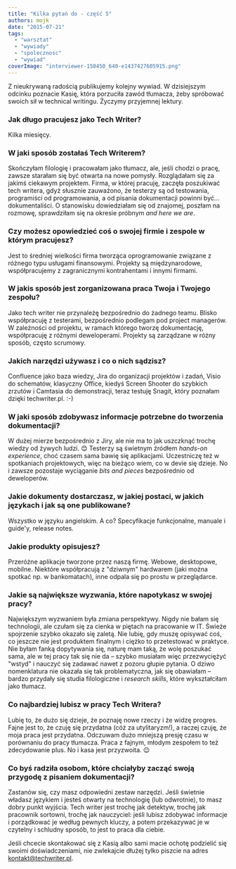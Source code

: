 ```yaml
---
title: "Kilka pytań do - część 5"
authors: mojk
date: "2015-07-21"
tags:
  - "warsztat"
  - "wywiady"
  - "spolecznosc"
  - "wywiad"
coverImage: "interviewer-150450_640-e1437427605915.png"
---
```


Z nieukrywaną radością publikujemy kolejny wywiad. W dzisiejszym odcinku
poznacie Kasię, która porzuciła zawód tłumacza, żeby spróbować swoich sił w
technical writingu. Życzymy przyjemnej lektury.

### Jak długo pracujesz jako Tech Writer?

Kilka miesięcy.

### W jaki sposób zostałaś Tech Writerem?

Skończyłam filologię i pracowałam jako tłumacz, ale, jeśli chodzi o pracę,
zawsze starałam się być otwarta na nowe pomysły. Rozglądałam się za jakimś
ciekawym projektem. Firma, w której pracuję, zaczęła poszukiwać tech writera,
gdyż słusznie zauważono, że testerzy są od testowania, programiści od
programowania, a od pisania dokumentacji powinni być... dokumentaliści. O
stanowisku dowiedziałam się od znajomej, poszłam na rozmowę, sprawdziłam się na
okresie próbnym _and here we are_.

### Czy możesz opowiedzieć coś o swojej firmie i zespole w którym pracujesz?

Jest to średniej wielkości firma tworząca oprogramowanie związane z różnego typu
usługami finansowymi. Projekty są międzynarodowe, współpracujemy z zagranicznymi
kontrahentami i innymi firmami.

### W jakis sposób jest zorganizowana praca Twoja i Twojego zespołu?

Jako tech writer nie przynależę bezpośrednio do żadnego teamu. Blisko
współpracuję z testerami, bezpośrednio podlegam pod project managerów. W
zależności od projektu, w ramach którego tworzę dokumentację, współpracuję z
różnymi deweloperami. Projekty są zarządzane w różny sposób, często scrumowy.

### Jakich narzędzi używasz i co o nich sądzisz?

Confluence jako baza wiedzy, Jira do organizacji projektów i zadań, Visio do
schematów, klasyczny Office, kiedyś Screen Shooter do szybkich zrzutów i
Camtasia do demonstracji, teraz testuję Snagit, który poznałam dzięki
techwriter.pl. :-)

### W jaki sposób zdobywasz informacje potrzebne do tworzenia dokumentacji?

W dużej mierze bezpośrednio z Jiry, ale nie ma to jak uszczknąć trochę wiedzy od
żywych ludzi. 😊 Testerzy są świetnym źródłem _hands-on experience_, choć czasem
sama bawię się aplikacjami. Uczestniczę też w spotkaniach projektowych, więc na
bieżąco wiem, co w devie się dzieje. No i zawsze pozostaje wyciąganie _bits and
pieces_ bezpośrednio od deweloperów.

### Jakie dokumenty dostarczasz, w jakiej postaci, w jakich językach i jak są one publikowane?

Wszystko w języku angielskim. A co? Specyfikacje funkcjonalne, manuale i
guide'y, release notes.

### Jakie produkty opisujesz?

Przeróżne aplikacje tworzone przez naszą firmę. Webowe, desktopowe, mobilne.
Niektóre współpracują z "dziwnym" hardwarem (jaki można spotkać np. w
bankomatach), inne odpala się po prostu w przeglądarce.

### Jakie są największe wyzwania, które napotykasz w swojej pracy?

Największym wyzwaniem była zmiana perspektywy. Nigdy nie bałam się technologii,
ale czułam się za cienka w piętach na pracowanie w IT. Świeże spojrzenie szybko
okazało się zaletą. Nie lubię, gdy muszę opisywać coś, co jeszcze nie jest
produktem finalnym i ciężko to przetestować w praktyce. Nie byłam fanką
dopytywania się, naturę mam taką, że wolę poszukać sama, ale w tej pracy tak się
nie da – szybko musiałam więc przezwyciężyć "wstyd" i nauczyć się zadawać nawet
z pozoru głupie pytania. O dziwo nomenklatura nie okazała się tak
problematyczna, jak się obawiałam – bardzo przydały się studia filologiczne i
_research skills_, które wykształciłam jako tłumacz.

### Co najbardziej lubisz w pracy Tech Writera?

Lubię to, że dużo się dzieje, że poznaję nowe rzeczy i że widzę progres. Fajne
jest to, że czuję się przydatna (cóż za utylitaryzm!), a raczej czuję, że moja
praca jest przydatna. Odczuwam dużo mniejszą presję czasu w porównaniu do pracy
tłumacza. Praca z fajnym, młodym zespołem to też zdecydowanie plus. No i kasa
jest przyzwoita. 😉

### Co byś radziła osobom, które chciałyby zacząć swoją przygodę z pisaniem dokumentacji?

Zastanów się, czy masz odpowiedni zestaw narzędzi. Jeśli świetnie władasz
językiem i jesteś otwarty na technologię (lub odwrotnie), to masz dobry punkt
wyjścia. Tech writer jest trochę jak detektyw, trochę jak pracownik sortowni,
trochę jak nauczyciel: jeśli lubisz zdobywać informacje i porządkować je według
pewnych kluczy, a potem przekazywać je w czytelny i schludny sposób, to jest to
praca dla ciebie.

Jeśli chcecie skontakować się z Kasią albo sami macie ochotę podzielić się
swoimi doświadczeniami, nie zwlekajcie dłużej tylko piszcie na adres
[kontakt@techwriter.pl](mailto:kontakt@techwriter.pl).
